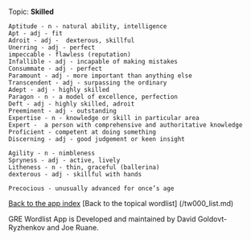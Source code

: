 Topic: **Skilled**

	Aptitude - n - natural ability, intelligence
	Apt - adj - fit
	Adroit - adj -  dexterous, skillful
	Unerring - adj - perfect
	impeccable - flawless (reputation)
	Infallible - adj - incapable of making mistakes
	Consummate - adj - perfect
	Paramount - adj - more important than anything else
	Transcendent - adj - surpassing the ordinary
	Adept - adj - highly skilled
	Paragon - n - a model of excellence, perfection
	Deft - adj - highly skilled, adroit
	Preeminent - adj - outstanding
	Expertise - n - knowledge or skill in particular area
	Expert -  a person with comprehensive and authoritative knowledge
	Proficient - competent at doing something
	Discerning - adj - good judgement or keen insight

	Agility - n - nimbleness
	Spryness - adj - active, lively
	Litheness - n - thin, graceful (ballerina)
	dexterous - adj - skillful with hands

	Precocious - unusually advanced for once’s age

[Back to the app index](/index.md)
[Back to the topical wordlist] (/tw000_list.md)

GRE Wordlist App is Developed and maintained by David Goldovt-Ryzhenkov and Joe Ruane.
